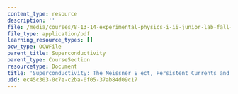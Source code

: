 ```yaml
---
content_type: resource
description: ''
file: /media/courses/8-13-14-experimental-physics-i-ii-junior-lab-fall-2016-spring-2017/ec45c3030c7ec2ba0f0537ab84d09c17_MIT8_13-14F16-S17exp39.pdf
file_type: application/pdf
learning_resource_types: []
ocw_type: OCWFile
parent_title: Superconductivity
parent_type: CourseSection
resourcetype: Document
title: 'Superconductivity: The Meissner E ect, Persistent Currents and the Josephson'
uid: ec45c303-0c7e-c2ba-0f05-37ab84d09c17
---
```

